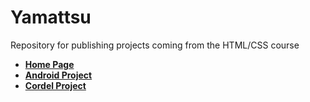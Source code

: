 # Yamattsu

Repository for publishing projects coming from the HTML/CSS course

- **[Home Page](https://yamattsu.github.io)**
- **[Android Project](https://yamattsu.github.io/projeto-android)**
- **[Cordel Project](https://yamattsu.github.io/projeto-cordel)**
